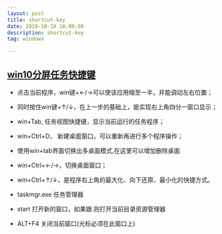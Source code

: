 ```yaml
---
layout: post
title: shortcut-key
date: 2019-10-18 16:00:08
description: shortcut-key
tag: windows

---
```



## [win10分屏任务快捷键](https://jingyan.baidu.com/article/e75057f2f648faebc81a8957.html)
+ 点击当前程序，win键+←/→可以使该应用缩至一半，并能调动左右位置；
+ 同时按住win键+↑/↓，在上一步的基础上，能实现右上角四分一窗口显示；
+ win+Tab,  任务视图快捷键，显示当前运行的任务程序；
+ win+Ctrl+D，  新建桌面窗口，可以重新再进行多个程序操作；
+ 使用win+tab界面切换出多桌面模式,在这里可以增加删除桌面
+ win+Ctrl+←/→，切换桌面窗口；
+ win+Ctrl+↑/↓，是程序右上角的最大化、向下还原、最小化的快捷方式。

+ taskmgr.exe 任务管理器
+ start 打开新的窗口，如果跟.则打开当前目录资源管理器


+ ALT+F4 关闭当前窗口(光标必须在此窗口上)